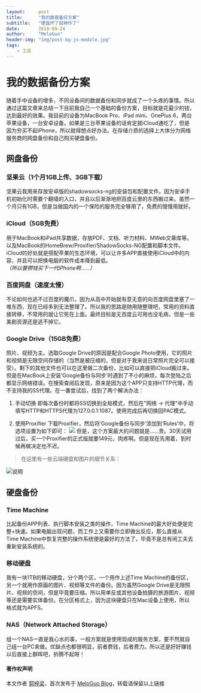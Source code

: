 ```yaml
---
layout:     post
title:      "我的数据备份方案"
subtitle:   "硬盘坏了就神作了"
date:       2018-09-24
author:     "MeloGuo"
header-img: "img/post-bg-js-module.jpg"
tags:
    - 工具
---
```


# 我的数据备份方案
随着手中设备的增多，不同设备间的数据备份和同步就成了一个头疼的事情。所以通过这篇文章来总结一下目前我自己一个基础的备份方案，目标就是花最少的钱，达到最好的效果。我目前的设备为MacBook Pro、iPad mini、OnePlus 6，两台苹果设备，一台安卓设备。如果是三台苹果设备的话肯定就iCloud通吃了，但是因为穷买不起iPhone，所以就得想点好办法。在存储介质的选择上大体分为网络服务商的网盘备份和自己购买硬盘备份。

## 网盘备份
### 坚果云（1个月1GB上传、3GB下载）
坚果云我用来存放安卓版的shadowsocks-ng的安装包和配置文件。因为安卓手机初始化时需要个翻墙的入口，并且以后渐渐地把百度云里的东西搬过来。虽然一个月只有1GB，但是当做国内的一个保险的服务完全够用了，免费的慢慢用就好。

### iCloud（5GB免费）
用于MacBook和iPad共享数据，存放PDF、文档、听力材料、MWeb文章库等。以及MacBook的HomeBrew/Proxifier/ShadowSocks-NG配置和脚本文件。iCloud的好处就是搭配苹果的生态环境，可以让许多APP直接使用iCloud中的内容，并且可以把换电脑的软件成本降到最低。*（所以要攒钱买下一代iPhone啊......）*

### 百度网盘（速度太慢）
不论如何也逃不过百度的魔爪，因为从高中开始就有意无意的向百度网盘里塞了一堆东西，现在已经多到无法整理了。所以我的思路是随用随整理吧，常用的资料直接转移，不常用的就让它死在上面。最终目标是无百度云可用也没毛病，但是一些美剧资源还是逃不掉它。

### Google Drive（15GB免费）
照片、视频为主。选取Google Drive的原因是配合Google Photo使用，它的照片和视频是无限空间存储的（当然是被压缩的，但是对于我来说日常照片完全可以接受）。剩下的其他文件也可以在这里做二次备份，比如可以直接把iCloud搬过来。但是在MacBook上安装‘Google备份与同步’时遇到了不小的麻烦，每次登陆之后都显示网络错误。在搜索查阅后发现，原来是因为这个APP只支持HTTP代理，而不支持我的SS代理。在一番尝试后，找到了两个解决办法：
1. 手动切换
即每次备份时都将SS切换到全局模式，然后在"网络 -> 代理"中手动填写HTTP和HTTPS代理为127.0.0.1:1087。使用完成后再切换回PAC模式。

1. 使用Proxifier
下载Proxifier，然后将‘Google备份与同步’添加到‘Rules’中，将选项设置为如下即可：
![](https://ws1.sinaimg.cn/large/0070gOERly1fvkx7g9zcoj316u02aweu.jpg)
但是，这个方案最大的问题就是......贵。30天试用过后，买一个Proxifier的正式版就要149元，肉疼啊。但是现在先用着，到时候再做决定也不迟。

> 在这里有一些云端硬盘和图片的细节关系：
> 
![说明](https://ws1.sinaimg.cn/large/0070gOERly1fvksqn7hd7j30k80dwgo5.jpg)

## 硬盘备份
### Time Machine
比起备份APP列表、执行脚本安装之类的操作，Time Machine的最大好处便是完整+快速。如果电脑出现问题，而工作上又需要你立即做出反应，那么直接从Time Machine中恢复完整的操作系统便是最好的方法了，毕竟不是总有闲工夫去重新安装系统的。

### 移动硬盘
我有一块1TB的移动硬盘，分个两个区，一个用作上述Time Machine的备份区，另一个就用作原画的图片、视频等文件的备份。因为虽然Google Drive是无限照片、视频的空间，但是毕竟要压缩。所以用单反或其他设备拍摄的旅游图片、视频等还是需要实体备份。在分区格式上，因为这块硬盘只在Mac设备上使用，所以格式就为APFS。

### NAS（Network Attached Storage）
组一个NAS一直是我心水的事，一般方案就是使用现成的服务方案，要不然就自己组一台PC来做。优缺点也都很明显，前者费钱，后者费力。所以还是好好赚钱以后直接上群晖吧，折腾不起呀！

#### 著作权声明

本文作者 [郭梓梁](https://www.zhihu.com/people/mluka/activities)，首次发布于 [MeloGuo Blog](http://meloguo.com)，转载请保留以上链接
